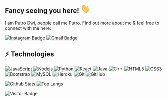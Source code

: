 ## Fancy seeing you here! <img src="https://raw.githubusercontent.com/putrodwi31/putrodwi31/main/wave.gif" width="30px">

I am Putro Dwi, people call me Putro. Find out more about me & feel free to connect with me here:

[![Instagram Badge](https://img.shields.io/badge/-putrodwi31-purple?style=flat-square&logo=instagram&logoColor=white&link=https://instagram.com/putrodwi31/)](https://instagram.com/putrodwi31)
[![Gmail Badge](https://img.shields.io/badge/-putrodwi@gmail.com-c14438?style=flat-square&logo=Gmail&logoColor=white&link=mailto:putrodwi31@gmail.com)](mailto:putrodwi31@gmail.com)


## ⚡ Technologies

![JavaScript](https://img.shields.io/badge/-JavaScript-black?style=flat-square&logo=javascript)
![Nodejs](https://img.shields.io/badge/-Nodejs-black?style=flat-square&logo=Node.js)
![Python](https://img.shields.io/badge/-Python-black?style=flat-square&logo=Python)
![React](https://img.shields.io/badge/-React-black?style=flat-square&logo=react)
![Java](https://img.shields.io/badge/-java-E34A86?style=flat-square&logo=java)
![C++](https://img.shields.io/badge/-C++-00599C?style=flat-square&logo=c)
![HTML5](https://img.shields.io/badge/-HTML5-E34F26?style=flat-square&logo=html5&logoColor=white)
![CSS3](https://img.shields.io/badge/-CSS3-1572B6?style=flat-square&logo=css3)
![Bootstrap](https://img.shields.io/badge/-Bootstrap-563D7C?style=flat-square&logo=bootstrap)
![MySQL](https://img.shields.io/badge/-MySQL-black?style=flat-square&logo=mysql)
![Heroku](https://img.shields.io/badge/-Heroku-430098?style=flat-square&logo=heroku)
![Git](https://img.shields.io/badge/-Git-black?style=flat-square&logo=git)
![GitHub](https://img.shields.io/badge/-GitHub-181717?style=flat-square&logo=github)

![Github Stats](https://github-readme-stats.vercel.app/api?username=putrodwi31&count_private=true&show_icons=true&include_all_commits=true)
![Top Langs](https://github-readme-stats.vercel.app/api/top-langs/?username=putrodwi31&hide=TeX&layout=compact)

![Visitor Badge](https://visitor-badge.laobi.icu/badge?page_id=putrodwi31.putrodwi31)
